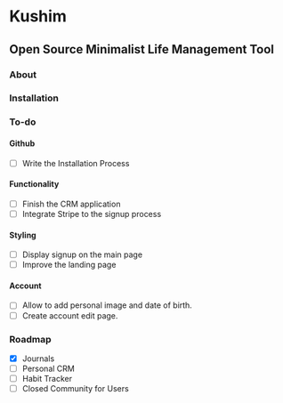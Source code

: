 # Kushim
## Open Source Minimalist Life Management Tool

### About

### Installation

### To-do

#### Github
- [ ] Write the Installation Process

#### Functionality
- [ ] Finish the CRM application
- [ ] Integrate Stripe to the signup process

#### Styling
- [ ] Display signup on the main page
- [ ] Improve the landing page

#### Account
- [ ] Allow to add personal image and date of birth.
- [ ] Create account edit page. 

### Roadmap 
- [x] Journals
- [ ] Personal CRM
- [ ] Habit Tracker
- [ ] Closed Community for Users
